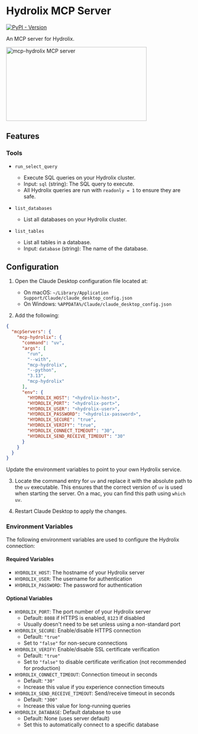 # Hydrolix MCP Server
[![PyPI - Version](https://img.shields.io/pypi/v/mcp-hydrolix)](https://pypi.org/project/mcp-hydrolix)

An MCP server for Hydrolix.

<a href="https://glama.ai/mcp/servers/yvjy4csvo1"><img width="380" height="200" src="https://glama.ai/mcp/servers/yvjy4csvo1/badge" alt="mcp-hydrolix MCP server" /></a>

## Features

### Tools

* `run_select_query`
  - Execute SQL queries on your Hydrolix cluster.
  - Input: `sql` (string): The SQL query to execute.
  - All Hydrolix queries are run with `readonly = 1` to ensure they are safe.

* `list_databases`
  - List all databases on your Hydrolix cluster.

* `list_tables`
  - List all tables in a database.
  - Input: `database` (string): The name of the database.

## Configuration

1. Open the Claude Desktop configuration file located at:
   - On macOS: `~/Library/Application Support/Claude/claude_desktop_config.json`
   - On Windows: `%APPDATA%/Claude/claude_desktop_config.json`

2. Add the following:

```json
{
  "mcpServers": {
    "mcp-hydrolix": {
      "command": "uv",
      "args": [
        "run",
        "--with",
        "mcp-hydrolix",
        "--python",
        "3.13",
        "mcp-hydrolix"
      ],
      "env": {
        "HYDROLIX_HOST": "<hydrolix-host>",
        "HYDROLIX_PORT": "<hydrolix-port>",
        "HYDROLIX_USER": "<hydrolix-user>",
        "HYDROLIX_PASSWORD": "<hydrolix-password>",
        "HYDROLIX_SECURE": "true",
        "HYDROLIX_VERIFY": "true",
        "HYDROLIX_CONNECT_TIMEOUT": "30",
        "HYDROLIX_SEND_RECEIVE_TIMEOUT": "30"
      }
    }
  }
}
```

Update the environment variables to point to your own Hydrolix service.

3. Locate the command entry for `uv` and replace it with the absolute path to the `uv` executable. This ensures that the correct version of `uv` is used when starting the server. On a mac, you can find this path using `which uv`.

4. Restart Claude Desktop to apply the changes.

### Environment Variables

The following environment variables are used to configure the Hydrolix connection:

#### Required Variables
* `HYDROLIX_HOST`: The hostname of your Hydrolix server
* `HYDROLIX_USER`: The username for authentication
* `HYDROLIX_PASSWORD`: The password for authentication

#### Optional Variables
* `HYDROLIX_PORT`: The port number of your Hydrolix server
  - Default: `8088` if HTTPS is enabled, `8123` if disabled
  - Usually doesn't need to be set unless using a non-standard port
* `HYDROLIX_SECURE`: Enable/disable HTTPS connection
  - Default: `"true"`
  - Set to `"false"` for non-secure connections
* `HYDROLIX_VERIFY`: Enable/disable SSL certificate verification
  - Default: `"true"`
  - Set to `"false"` to disable certificate verification (not recommended for production)
* `HYDROLIX_CONNECT_TIMEOUT`: Connection timeout in seconds
  - Default: `"30"`
  - Increase this value if you experience connection timeouts
* `HYDROLIX_SEND_RECEIVE_TIMEOUT`: Send/receive timeout in seconds
  - Default: `"300"`
  - Increase this value for long-running queries
* `HYDROLIX_DATABASE`: Default database to use
  - Default: None (uses server default)
  - Set this to automatically connect to a specific database
